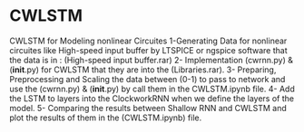 # CWLSTM
CWLSTM for Modeling nonlinear Circuites
1-Generating Data for nonlinear circuites like High-speed input buffer by LTSPICE or ngspice software that the data is in : (High-speed input buffer.rar)
2- Implementation (cwrnn.py) & (__init__.py) for CWLSTM that they are into the (Libraries.rar).
3- Preparing, Preprocessing and Scaling the data between (0-1) to pass to network and use the (cwrnn.py) & (__init__.py) by call them in the CWLSTM.ipynb file.
4- Add the LSTM to layers into the ClockworkRNN when we define the layers of the model.
5- Comparing the results between Shallow RNN and CWLSTM and plot the results of them in the (CWLSTM.ipynb) file.
